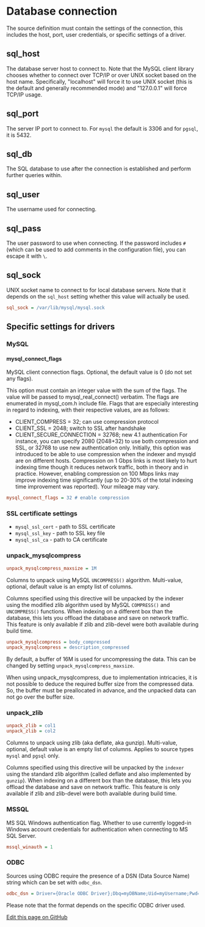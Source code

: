 # Database connection

The source definition must contain the settings of the connection, this includes the host, port, user credentials, or specific settings of a driver.

## sql_host

The database server host to connect to. Note that the MySQL client library chooses whether to connect over TCP/IP or over UNIX socket based on the host name. Specifically, "localhost" will force it to use UNIX socket (this is the default and generally recommended mode) and "127.0.0.1" will force TCP/IP usage.

## sql_port

The server IP port to connect to. 
For `mysql` the default is 3306 and for `pgsql`, it is 5432.

## sql_db

The SQL database to use after the connection is established and perform further queries within.

## sql_user

The username used for connecting.

## sql_pass

The user password to use when connecting. If the password includes `#` (which can be used to add comments in the configuration file), you can escape it with `\`.

## sql_sock

UNIX socket name to connect to for local database servers. Note that it depends on the `sql_host` setting whether this value will actually be used.

```ini
sql_sock = /var/lib/mysql/mysql.sock
```

## Specific settings for drivers

### MySQL

#### mysql_connect_flags

MySQL client connection flags. Optional, the default value is 0 (do not set any flags).

This option must contain an integer value with the sum of the flags. The value will be passed to mysql_real_connect() verbatim. The flags are enumerated in mysql_com.h include file. Flags that are especially interesting in regard to indexing, with their respective values, are as follows:

* CLIENT_COMPRESS = 32; can use compression protocol
* CLIENT_SSL = 2048; switch to SSL after handshake
* CLIENT_SECURE_CONNECTION = 32768; new 4.1 authentication
For instance, you can specify 2080 (2048+32) to use both compression and SSL, or 32768 to use new authentication only. Initially, this option was introduced to be able to use compression when the indexer and mysqld are on different hosts. Compression on 1 Gbps links is most likely to hurt indexing time though it reduces network traffic, both in theory and in practice. However, enabling compression on 100 Mbps links may improve indexing time significantly (up to 20-30% of the total indexing time improvement was reported). Your mileage may vary.

```ini
mysql_connect_flags = 32 # enable compression
```

### SSL certificate settings

* `mysql_ssl_cert` - path to SSL certificate
* `mysql_ssl_key` - path to SSL key file
* `mysql_ssl_ca` - path to CA certificate


### unpack_mysqlcompress

```ini
unpack_mysqlcompress_maxsize = 1M
```

Columns to unpack using MySQL `UNCOMPRESS()` algorithm. Multi-value, optional, default value is an empty list of columns.

Columns specified using this directive will be unpacked by the indexer using the modified zlib algorithm used by MySQL `COMPRESS()` and `UNCOMPRESS()` functions. When indexing on a different box than the database, this lets you offload the database and save on network traffic. This feature is only available if zlib and zlib-devel were both available during build time.

```ini
unpack_mysqlcompress = body_compressed
unpack_mysqlcompress = description_compressed
```

By default, a buffer of 16M is used for uncompressing the data. This can be changed by setting `unpack_mysqlcompress_maxsize`.

When using unpack_mysqlcompress, due to implementation intricacies, it is not possible to deduce the required buffer size from the compressed data. So, the buffer must be preallocated in advance, and the unpacked data can not go over the buffer size.

### unpack_zlib

```ini
unpack_zlib = col1
unpack_zlib = col2
```

Columns to unpack using zlib (aka deflate, aka gunzip). Multi-value, optional, default value is an empty list of columns. Applies to source types `mysql` and `pgsql` only.

Columns specified using this directive will be unpacked by the `indexer` using the standard zlib algorithm (called deflate and also implemented by `gunzip`). When indexing on a different box than the database, this lets you offload the database and save on network traffic. This feature is only available if zlib and zlib-devel were both available during build time.

### MSSQL

MS SQL Windows authentication flag. Whether to use currently logged-in Windows account credentials for authentication when connecting to MS SQL Server.

```ini
mssql_winauth = 1
```

### ODBC

Sources using ODBC require the presence of a DSN (Data Source Name) string which can be set with `odbc_dsn`.

```ini
odbc_dsn = Driver={Oracle ODBC Driver};Dbq=myDBName;Uid=myUsername;Pwd=myPassword
```

Please note that the format depends on the specific ODBC driver used.

[Edit this page on GitHub](https://github.com/manticoresoftware/manticoresearch/tree/master/manual/Data_creation_and_modification/Adding_data_from_external_storages/Fetching_from_databases/Database_connection.md)

<!-- proofread -->